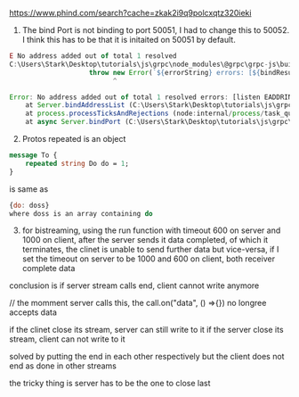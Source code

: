 https://www.phind.com/search?cache=zkak2i9q9polcxqtz320ieki

1. The bind Port is not binding to port 50051, I had to change this to 50052. I think this has to be that it is initaited on 50051 by default.

```js
E No address added out of total 1 resolved
C:\Users\Stark\Desktop\tutorials\js\grpc\node_modules\@grpc\grpc-js\build\src\server.js:449
                    throw new Error(`${errorString} errors: [${bindResult.errors.join(',')}]`);
                          ^

Error: No address added out of total 1 resolved errors: [listen EADDRINUSE: address already in use 127.0.0.1:50051]
    at Server.bindAddressList (C:\Users\Stark\Desktop\tutorials\js\grpc\node_modules\@grpc\grpc-js\build\src\server.js:449:27)
    at process.processTicksAndRejections (node:internal/process/task_queues:95:5)
    at async Server.bindPort (C:\Users\Stark\Desktop\tutorials\js\grpc\node_modules\@grpc\grpc-js\build\src\server.js:479:36)
```

2. Protos repeated is an object
```proto
message To {
    repeated string Do do = 1;
}
```
is same as

```js
{do: doss}
where doss is an array containing do
```

3. for bistreaming, using the run function with timeout 600 on server and 1000 on client, after the server sends it data completed, of which it terminates, the clinet is unable to send further data but vice-versa, if I set the timeout on server to be 1000 and 600 on client, both receiver complete data

conclusion is if server stream calls end, client cannot write anymore

// the momment server calls this, the call.on("data", () =>{}) no longree accepts data

if the clinet close its stream, server can still write to it
if the server close its stream, client can not write to it


solved by putting the end in each other respectively but the client does not end as done in other streams

the tricky thing is server has to be the one to close last